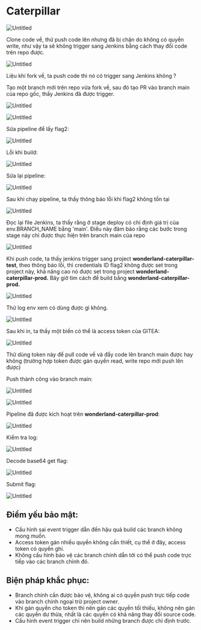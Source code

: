 # Caterpillar

![Untitled](Caterpillar%20f8a8c5673bd14f5d80aa1b19b0c644e1/925ddb1b-521e-4e7f-9594-df37da08d4b8.png)

Clone code về, thử push code lên nhưng đã bị chặn do không có quyền write, như vậy ta sẽ không trigger sang Jenkins bằng cách thay đổi code trên repo được.

![Untitled](Caterpillar%20f8a8c5673bd14f5d80aa1b19b0c644e1/Untitled.png)

Liệu khi fork về, ta push code thì nó có trigger sang Jenkins không ?

Tạo một branch mới trên repo vừa fork về, sau đó tạo PR vào branch main của repo gốc, thấy Jenkins đã được trigger.

![Untitled](Caterpillar%20f8a8c5673bd14f5d80aa1b19b0c644e1/Untitled%201.png)

![Untitled](Caterpillar%20f8a8c5673bd14f5d80aa1b19b0c644e1/Untitled%202.png)

Sửa pipeline để lấy flag2:

![Untitled](Caterpillar%20f8a8c5673bd14f5d80aa1b19b0c644e1/Untitled%203.png)

Lỗi khi build:

![Untitled](Caterpillar%20f8a8c5673bd14f5d80aa1b19b0c644e1/Untitled%204.png)

Sửa lại pipeline:

![Untitled](Caterpillar%20f8a8c5673bd14f5d80aa1b19b0c644e1/Untitled%205.png)

Sau khi chạy pipeline, ta thấy thông báo lỗi khi flag2 không tồn tại

![Untitled](Caterpillar%20f8a8c5673bd14f5d80aa1b19b0c644e1/Untitled%206.png)

Đọc lại file Jenkins, ta thấy rằng ở stage deploy có chỉ định giá trị của env.BRANCH_NAME bằng 'main'. Điều này đảm bảo rằng các bước trong stage này chỉ được thực hiện trên branch main của repo

![Untitled](Caterpillar%20f8a8c5673bd14f5d80aa1b19b0c644e1/Untitled%207.png)

Khi push code, ta thấy jenkins trigger sang project **wonderland-caterpillar-test**, theo thông báo lỗi, thì credentials ID flag2 không được set trong project này, khả năng cao nó được set trong project **wonderland-caterpillar-prod.** Bây giờ tìm cách để build bằng **wonderland-caterpillar-prod.**

![Untitled](Caterpillar%20f8a8c5673bd14f5d80aa1b19b0c644e1/Untitled%208.png)

Thử log env xem có dùng được gì không.

![Untitled](Caterpillar%20f8a8c5673bd14f5d80aa1b19b0c644e1/Untitled%209.png)

Sau khi in, ta thấy một biến có thể là access token của GITEA:

![Untitled](Caterpillar%20f8a8c5673bd14f5d80aa1b19b0c644e1/Untitled%2010.png)

Thử dùng token này để pull code về và đẩy code lên branch main được hay không (trường hợp token được gán quyền read, write repo mới push lên được)

Push thành công vào branch main:

![Untitled](Caterpillar%20f8a8c5673bd14f5d80aa1b19b0c644e1/Untitled%2011.png)

![Untitled](Caterpillar%20f8a8c5673bd14f5d80aa1b19b0c644e1/Untitled%2012.png)

Pipeline đã được kích hoạt trên **wonderland-caterpillar-prod**:

![Untitled](Caterpillar%20f8a8c5673bd14f5d80aa1b19b0c644e1/Untitled%2013.png)

Kiểm tra log:

![Untitled](Caterpillar%20f8a8c5673bd14f5d80aa1b19b0c644e1/Untitled%2014.png)

Decode base64 get flag:

![Untitled](Caterpillar%20f8a8c5673bd14f5d80aa1b19b0c644e1/Untitled%2015.png)

Submit flag:

![Untitled](Caterpillar%20f8a8c5673bd14f5d80aa1b19b0c644e1/Untitled%2016.png)

## **Điểm yếu bảo mật:**

- Cấu hình sai event trigger dẫn đến hậu quả build các branch không mong muốn.
- Access token gán nhiều quyền không cần thiết, cụ thể ở đây, access token có quyền ghi.
- Không cấu hình bảo vệ các branch chính dẫn tới có thể push code trực tiếp vào các branch chỉnh đó.

## Biện pháp khắc phục:

- Branch chính cần được bảo vệ, không ai có quyền push trực tiếp code vào branch chính ngoại trừ project owner.
- Khi gán quyền cho token thì nên gán các quyền tối thiếu, không nên gán các quyền dư thừa, nhất là các quyền có khả năng thay đổi source code.
- Cấu hình event trigger chỉ nên build những branch được chỉ định trước.